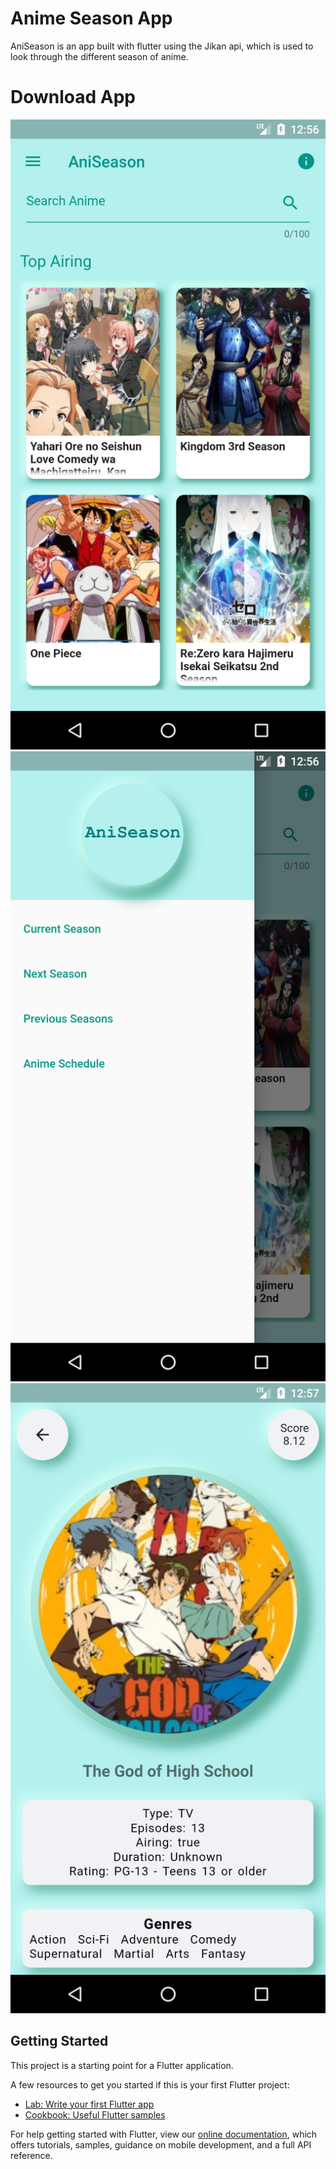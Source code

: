 # Anime Season App

AniSeason is an app built with flutter using the Jikan api, which is used to look through the different season of anime.

# Download App

![image](https://github.com/rafagomezUCR/AniSeason/blob/master/assets/screenshots/Screenshot_1595447797.png)
![image](https://github.com/rafagomezUCR/AniSeason/blob/master/assets/screenshots/Screenshot_1595447803.png)
![image](https://github.com/rafagomezUCR/AniSeason/blob/master/assets/screenshots/Screenshot_1595447853.png)

## Getting Started

This project is a starting point for a Flutter application.

A few resources to get you started if this is your first Flutter project:

- [Lab: Write your first Flutter app](https://flutter.dev/docs/get-started/codelab)
- [Cookbook: Useful Flutter samples](https://flutter.dev/docs/cookbook)

For help getting started with Flutter, view our
[online documentation](https://flutter.dev/docs), which offers tutorials,
samples, guidance on mobile development, and a full API reference.
